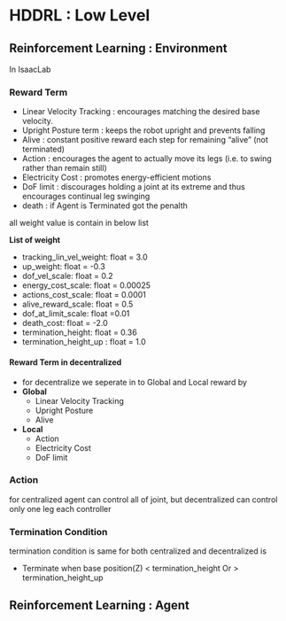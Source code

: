 # HDDRL : Low Level

## Reinforcement Learning : Environment
In IsaacLab 

### Reward Term
- Linear Velocity Tracking : encourages matching the desired base velocity.
- Upright Posture term : keeps the robot upright and prevents falling
- Alive : constant positive reward each step for remaining “alive” (not terminated) 
- Action : encourages the agent to actually move its legs (i.e. to swing rather than remain still)
- Electricity Cost : promotes energy-efficient motions
- DoF limit : discourages holding a joint at its extreme and thus encourages continual leg swinging
- death : if Agent is Terminated got the penalth

all weight value is contain in below list

**List of weight**
- tracking_lin_vel_weight: float = 3.0
- up_weight: float = -0.3
- dof_vel_scale: float = 0.2
- energy_cost_scale: float = 0.00025
- actions_cost_scale: float = 0.0001
- alive_reward_scale: float = 0.5
- dof_at_limit_scale: float =0.01
- death_cost: float = -2.0    
- termination_height: float = 0.36
- termination_height_up : float = 1.0

#### Reward Term in decentralized
- for decentralize we seperate in to Global and Local reward by
- **Global**
    - Linear Velocity Tracking
    - Upright Posture
    - Alive 
- **Local**
    - Action
    - Electricity Cost
    - DoF limit

### Action
for centralized agent can control all of joint, but decentralized can control only one leg each controller

### Termination Condition
termination condition is same for both centralized and decentralized is 
- Terminate when base position(Z) < termination_height Or > termination_height_up

## Reinforcement Learning : Agent
